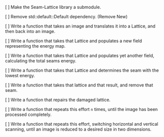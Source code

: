 [ ] Make the Seam-Lattice library a submodule.

[ ] Remove std::default::Default dependency. (Remove New)

[ ] Write a function that takes an image and translates it into a
    Lattice, and then back into an image.

[ ] Write a function that takes that Lattice and populates a new field
	representing the energy map.

[ ] Write a function that takes that Lattice and populates yet another
    field, calculating the total seams energy.

[ ] Write a function that takes that Lattice and determines the seam
    with the lowest energy.

[ ] Write a function that takes that lattice and that result, and remove
    that seam.

[ ] Write a function that repairs the damaged lattice.

[ ] Write a function that repeats this effort `n` times, until the image
    has been processed completely.

[ ] Write a function that repeats this effort, switching horizontal and
	vertical scanning, until an image is reduced to a desired size in two
	dimensions.
